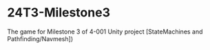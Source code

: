 # 24T3-Milestone3
 The game for Milestone 3 of 4-001 Unity project [StateMachines and Pathfinding/Navmesh])
